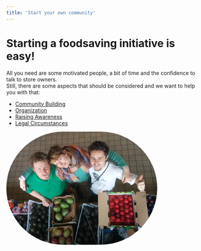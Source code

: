 ```yaml
---
title: 'Start your own community'
---
```


# Starting a foodsaving initiative is easy!
All you need are some motivated people, a bit of time and the confidence to talk to store owners. <br>
Still, there are some aspects that should be considered and we want to help you with that:

* [Community Building](buildcommunity)
* [Organization](organization)
* [Raising Awareness](awareness)
* [Legal Circumstances](legal)

<img title="This could be you!" alt="People happily saving food" src="/user/pages/05.startcommunity/startYourCommunity.png" style="border-radius: 150px">
